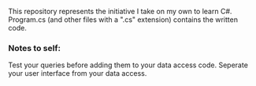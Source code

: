 This repository represents the initiative I take on my own to learn C#. Program.cs (and other files with a ".cs" extension) contains the written code.

### Notes to self:
Test your queries before adding them to your data access code.
Seperate your user interface from your data access.
